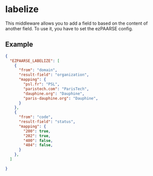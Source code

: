 # labelize

This middleware allows you to add a field to based on the content of another field. To use it, you have to set the ezPAARSE config.
## Example

```json
{
  "EZPAARSE_LABELIZE": [
    {
      "from": "domain",
      "result-field": "organization",
      "mapping": {
        "psl.fr": "PSL",
        "paristech.com": "ParisTech",
        "dauphine.org": "Dauphine",
        "paris-dauphine.org": "Dauphine",
      }
    },
    {
      "from": "code",
      "result-field": "status",
      "mapping": {
        "200": true,
        "202": true,
        "400": false,
        "404": false,
      }
    },
  ]
  
}
```

